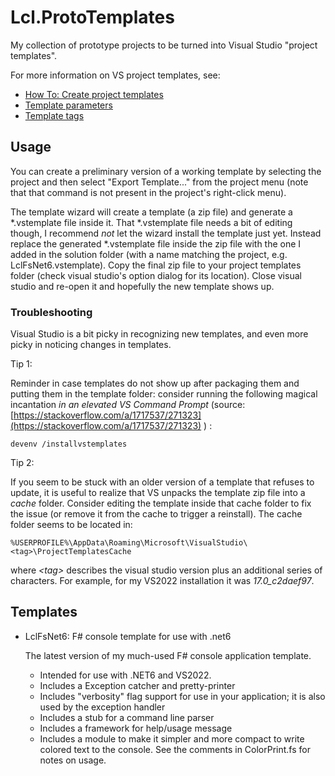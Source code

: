 # Lcl.ProtoTemplates
My collection of prototype projects to be turned into
Visual Studio "project templates".

For more information on VS project templates, see:
* [How To: Create project templates](https://docs.microsoft.com/en-us/visualstudio/ide/how-to-create-project-templates?view=vs-2022)
* [Template parameters](https://docs.microsoft.com/en-us/visualstudio/ide/template-parameters?view=vs-2022)
* [Template tags](https://docs.microsoft.com/en-us/visualstudio/ide/template-tags?view=vs-2022)


## Usage

You can create a preliminary version of a working template by selecting
the project and then select "Export Template..." from the project menu
(note that that command is not present in the project's right-click menu).

The template wizard will create a template (a zip file) and generate a
*.vstemplate file inside it. That *.vstemplate file needs a bit of editing
though, I recommend _not_ let the wizard install the template just yet.
Instead replace the generated *.vstemplate file inside the zip file with
the one I added in the solution folder (with a name matching the project,
e.g. LclFsNet6.vstemplate). Copy the final zip file to your project templates
folder (check visual studio's option dialog for its location).
Close visual studio and re-open it and hopefully the new template shows up.

### Troubleshooting

Visual Studio is a bit picky in recognizing new templates, and even more
picky in noticing changes in templates.

Tip 1:

Reminder in case templates do not show up after packaging them and
putting them in the template folder: consider running the following
magical incantation _in an elevated VS Command Prompt_ (source:
[https://stackoverflow.com/a/1717537/271323](https://stackoverflow.com/a/1717537/271323) ) :

    devenv /installvstemplates

Tip 2:

If you seem to be stuck with an older version of a template that refuses
to update, it is useful to realize that VS unpacks the template zip file
into a _cache_ folder. Consider editing the template inside that cache folder
to fix the issue (or remove it from the cache to trigger a reinstall).
The cache folder seems to be located in:

    %USERPROFILE%\AppData\Roaming\Microsoft\VisualStudio\<tag>\ProjectTemplatesCache

where _\<tag>_ describes the visual studio version plus an additional series of
characters. For example, for my VS2022 installation it was _17.0_c2daef97_.
 
## Templates
* LclFsNet6: F# console template for use with .net6
  
  The latest version of my much-used F# console application template.

  * Intended for use with .NET6 and VS2022.
  * Includes a Exception catcher and pretty-printer
  * Includes "verbosity" flag support for use in your application;
    it is also used by the exception handler
  * Includes a stub for a command line parser
  * Includes a framework for help/usage message
  * Includes a module to make it simpler and more compact to write
    colored text to the console. See the comments in ColorPrint.fs
    for notes on usage.














